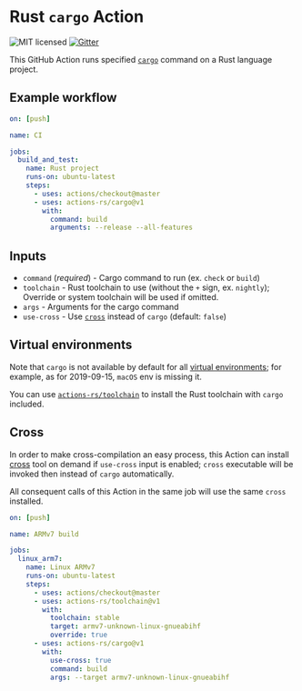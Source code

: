 # Rust `cargo` Action

![MIT licensed](https://img.shields.io/badge/license-MIT-blue.svg)
[![Gitter](https://badges.gitter.im/actions-rs/community.svg)](https://gitter.im/actions-rs/community)

This GitHub Action runs specified [`cargo`](https://github.com/rust-lang/cargo)
command on a Rust language project.

## Example workflow

```yaml
on: [push]

name: CI

jobs:
  build_and_test:
    name: Rust project
    runs-on: ubuntu-latest
    steps:
      - uses: actions/checkout@master
      - uses: actions-rs/cargo@v1
        with:
          command: build
          arguments: --release --all-features
```

## Inputs

* `command` (*required*) - Cargo command to run (ex. `check` or `build`)
* `toolchain` - Rust toolchain to use (without the `+` sign, ex. `nightly`);\
    Override or system toolchain will be used if omitted.
* `args` - Arguments for the cargo command
* `use-cross` - Use [`cross`](https://github.com/rust-embedded/cross) instead of `cargo` (default: `false`)

## Virtual environments

Note that `cargo` is not available by default for all [virtual environments](https://help.github.com/en/articles/software-in-virtual-environments-for-github-actions);
for example, as for 2019-09-15, `macOS` env is missing it.

You can use [`actions-rs/toolchain`](https://github.com/actions-rs/toolchain)
to install the Rust toolchain with `cargo` included.

## Cross

In order to make cross-compilation an easy process,
this Action can install [cross](https://github.com/rust-embedded/cross)
tool on demand if `use-cross` input is enabled; `cross` executable will be invoked
then instead of `cargo` automatically.

All consequent calls of this Action in the same job will use the same `cross` installed.

```yaml
on: [push]

name: ARMv7 build

jobs:
  linux_arm7:
    name: Linux ARMv7
    runs-on: ubuntu-latest
    steps:
      - uses: actions/checkout@master
      - uses: actions-rs/toolchain@v1
        with:
          toolchain: stable
          target: armv7-unknown-linux-gnueabihf
          override: true
      - uses: actions-rs/cargo@v1
        with:
          use-cross: true
          command: build
          args: --target armv7-unknown-linux-gnueabihf
```
